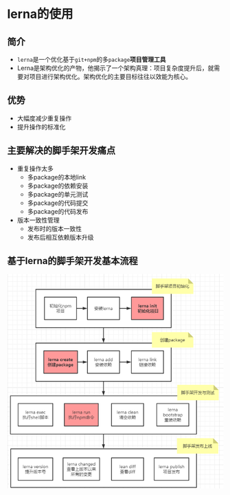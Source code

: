 # lerna的使用

## 简介
- `lerna`是一个优化基于`git+npm`的多`package`**项目管理工具**
- Lerna是架构优化的产物，他揭示了一个架构真理：项目复杂度提升后，就需要对项目进行架构优化。架构优化的主要目标往往以效能为核心。

## 优势
- 大幅度减少重复操作
- 提升操作的标准化

## 主要解决的脚手架开发痛点
- 重复操作太多
  - 多package的本地link
  - 多package的依赖安装
  - 多package的单元测试
  - 多package的代码提交
  - 多package的代码发布
- 版本一致性管理
  - 发布时的版本一致性
  - 发布后相互依赖版本升级

## 基于lerna的脚手架开发基本流程
![](../../images/edityj-03.png)
